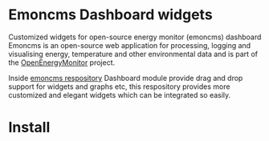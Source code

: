 # Emoncms Dashboard widgets
Customized widgets for open-source energy monitor (emoncms) dashboard
Emoncms is an open-source web application for processing, logging and visualising energy, temperature and other environmental data and is part of the [OpenEnergyMonitor](www.emoncms.org) project. 

Inside [emoncms respository](www.github.com/emoncms) Dashboard module provide drag and drop support for widgets and graphs etc, this respository provides more customized and elegant widgets which can be integrated so easily.

# Install

